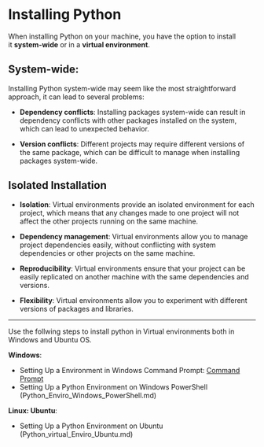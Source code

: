 # Installing Python

When installing Python on your machine, you have the option to install it **system-wide** or in a **virtual environment**.

## System-wide: 

Installing Python system-wide may seem like the most straightforward approach, it can lead to several problems:

- **Dependency conflicts**: Installing packages system-wide can result in dependency conflicts with other packages installed on the system, which can lead to unexpected behavior.

- **Version conflicts**: Different projects may require different versions of the same package, which can be difficult to manage when installing packages system-wide.

## Isolated Installation

- **Isolation**: Virtual environments provide an isolated environment for each project, which means that any changes made to one project will not affect the other projects running on the same machine.

- **Dependency management**: Virtual environments allow you to manage project dependencies easily, without conflicting with system dependencies or other projects on the same machine.

- **Reproducibility**: Virtual environments ensure that your project can be easily replicated on another machine with the same dependencies and versions.

- **Flexibility**: Virtual environments allow you to experiment with different versions of packages and libraries.

---

Use the follwing steps to install python in Virtual environments both in Windows and Ubuntu OS.

**Windows**:
- Setting Up a Environment in Windows Command Prompt: [Command Prompt](https://github.com/mesfind/ml-physical/blob/gh-pages/_episodes/Python_Enviro_Windows_Command_Prompt.md)
- Setting Up a Python Environment on Windows PowerShell  (Python_Enviro_Windows_PowerShell.md)
  
**Linux: Ubuntu**:
- Setting Up a Python Environment on Ubuntu (Python_virtual_Enviro_Ubuntu.md)

  


